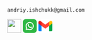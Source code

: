     andriy.ishchukk@gmail.com
<div id="social" align="left">
  <a href="https://www.linkedin.com/in/ishandry" target="_blank" rel="noreferrer"><img src="https://raw.githubusercontent.com/danielcranney/readme-generator/main/public/icons/socials/linkedin.svg" width="32" height="32" /></a>
  <a href="https://wa.me/380971861220" target="_blank" rel="noreferrer"><img src="./whatsapp.png" width="32" height="32"/></a>
  <a href="mailto:andriy.ishchukk@gmail.com" target="_blank" rel="noreferrer"><img src="./gmail.png" width="32" height="32"/></a>
</div>
